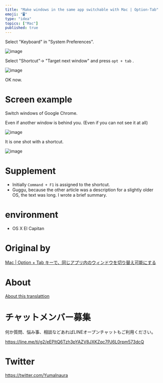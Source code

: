 ```yaml
---
title: "Make windows in the same app switchable with Mac | Option-Tab"
emoji: "🖥"
type: "idea"
topics: ["Mac"]
published: true
---
```


Select "Keyboard" in "System Preferences".

![image](https://qiita-image-store.s3.amazonaws.com/0/90607/0e4550ef-7c0a-0c7f-ac3c-abc9b6479f3e.png)

Select "Shortcut"-\> "Target next window" and press `opt + tab` .

![image](https://qiita-image-store.s3.amazonaws.com/0/90607/e3c76e7f-7ed7-f077-2349-abb91c853337.png)

OK now.

# Screen example 

Switch windows of Google Chrome.

Even if another window is behind you. (Even if you can not see it at all)

![image](https://qiita-image-store.s3.amazonaws.com/0/90607/345d55e7-1667-cdd9-0012-1834a03cbaf8.png)

It is one shot with a shortcut.

![image](https://qiita-image-store.s3.amazonaws.com/0/90607/e37ec081-5197-c28f-e118-4802e9f36a1e.png)

# Supplement 

- Initially `Command + F1` is assigned to the shortcut. 
- Guggu, because the other article was a description for a slightly older OS, the text was long. I wrote a brief summary. 

# environment 

- OS X El Capitan 


# Original by
[Mac  | Option + Tab キーで、同じアプリ内のウィンドウを切り替え可能にする](https://qiita.com/Yinaura/items/10fe5fe0cb0a795a0f58)

# About

[About this translattion](https://qiita.com/YumaInaura/items/7f6fd1e9310a6816469a)








<!-- Update From Qiita API -->

# チャットメンバー募集


何か質問、悩み事、相談などあればLINEオープンチャットもご利用ください。

https://line.me/ti/g2/eEPltQ6Tzh3pYAZV8JXKZqc7PJ6L0rpm573dcQ





# Twitter


https://twitter.com/YumaInaura


<!-- Update From Qiita API -->


